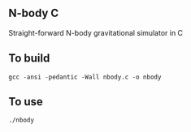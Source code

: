 N-body C
---

Straight-forward N-body gravitational simulator in C

To build
---
```
gcc -ansi -pedantic -Wall nbody.c -o nbody
```

To use
---
```
./nbody
```